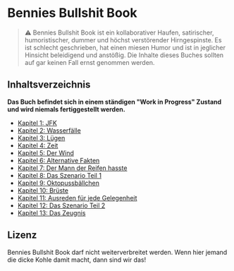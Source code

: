 # Bennies Bullshit Book

> ⚠️ Bennies Bullshit Book ist ein kollaborativer Haufen, satirischer, humoristischer, dummer und höchst verstörender Hirngespinste. Es ist schlecht geschrieben, hat einen miesen Humor und ist in jeglicher Hinsicht beleidigend und anstößig. Die Inhalte dieses Buches sollten auf gar keinen Fall ernst genommen werden.

## Inhaltsverzeichnis

**Das Buch befindet sich in einem ständigen "Work in Progress" Zustand und wird niemals fertiggestellt werden.**

- [Kapitel 1: JFK](kapitel-1-jfk.md)
- [Kapitel 2: Wasserfälle](kapitel-2-wasserfalle.md)
- [Kapitel 3: Lügen](kapitel-3-lugen.md)
- [Kapitel 4: Zeit](kapitel-4-zeit.md)
- [Kapitel 5: Der Wind](kapitel-5-der-wind.md)
- [Kapitel 6: Alternative Fakten](kapitel-6-alternative-fakten.md)
- [Kapitel 7: Der Mann der Reifen hasste](der-mann-der-reifen-hasste.md)
- [Kapitel 8: Das Szenario Teil 1](kapitel-8-das-szenario-teil-1.md)
- [Kapitel 9: Oktopussbällchen](oktopussballchen.md)
- [Kapitel 10: Brüste](brueste.md)
- [Kapitel 11: Ausreden für jede Gelegenheit](ausreden-fur-jede-gelegenheit.md)
- [Kapitel 12: Das Szenario Teil 2](das-szeario-teil-2.md)
- [Kapitel 13: Das Zeugnis](das-zeugnis.md)

## Lizenz

Bennies Bullshit Book darf nicht weiterverbreitet werden. Wenn hier jemand die dicke Kohle damit macht, dann sind wir das!
